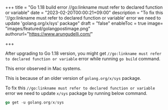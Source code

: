 +++
title = "Go 1.18 build error //go:linkname must refer to declared function or variable"
date = "2023-02-20T00:00:21+09:00"
description = "To fix this '//go:linkname must refer to declared function or variable' error we need to update 'golang.org/x/sys' package"
draft = "false"
enableToc = true
image= "images/featured/golangpostimage.png"
authorurl="https://www.arungudelli.com/"

+++

After upgrading to Go 1.18 version, you might get `//go:linkname must refer to declared function or variable` error while running `go build` command.

This error observed in Mac systems. 

This is because of an older version of `golang.org/x/sys` package. 

To fix this `//go:linkname must refer to declared function or variable` error we need to update `x/sys` package by running below command.

```go
go get -u golang.org/x/sys
```

